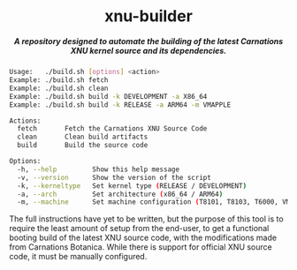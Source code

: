 <h1 align="center">xnu-builder</h1>

<h5 align="center">A repository designed to automate the building of the latest Carnations XNU kernel source and its dependencies.</h5>

```bash
Usage:   ./build.sh [options] <action>
Example: ./build.sh fetch
Example: ./build.sh clean
Example: ./build.sh build -k DEVELOPMENT -a X86_64
Example: ./build.sh build -k RELEASE -a ARM64 -m VMAPPLE

Actions:
  fetch       Fetch the Carnations XNU Source Code
  clean       Clean build artifacts
  build       Build the source code

Options:
  -h, --help         Show this help message
  -v, --version      Show the version of the script
  -k, --kerneltype   Set kernel type (RELEASE / DEVELOPMENT)
  -a, --arch         Set architecture (x86_64 / ARM64)
  -m, --machine      Set machine configuration (T8101, T8103, T6000, VMAPPLE for ARM64 only)
```

The full instructions have yet to be written, but the purpose of this tool is to require the least amount of setup from the end-user, to get a functional booting build of the latest XNU source code, with the modifications made from Carnations Botanica. While there is support for official XNU source code, it must be manually configured.
